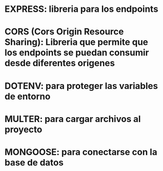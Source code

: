 # EXPRESS: libreria para los endpoints

# CORS (Cors Origin Resource Sharing): Libreria que permite que los endpoints se puedan consumir desde diferentes origenes

# DOTENV: para proteger las variables de entorno

# MULTER: para cargar archivos al proyecto

# MONGOOSE: para conectarse con la base de datos